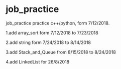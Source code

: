 # job_practice
job_practice
practice c++/python, form 7/12/2018.

1.add array_sort form 7/12/2018 to 7/23/2018

2.add string form 7/24/2018 to 8/14/2018

3.add Stack_and_Queue from 8/15/2018 to 8/24/2018

4.add LinkedList for 26/8/2018

